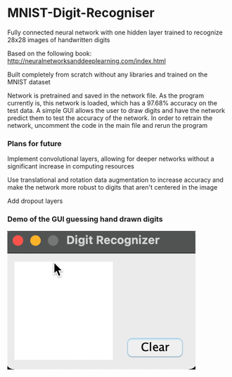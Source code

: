 # MNIST-Digit-Recogniser
Fully connected neural network with one hidden layer trained to recognize 28x28 images of handwritten digits

Based on the following book: http://neuralnetworksanddeeplearning.com/index.html

Built completely from scratch without any libraries and trained on the MNIST dataset

Network is pretrained and saved in the network file. As the program currently is, this network is loaded, which has a 97.68% accuracy on the test data.
A simple GUI allows the user to draw digits and have the network predict them to test the accuracy of the network. In order to retrain the network, uncomment
the code in the main file and rerun the program

### Plans for future
Implement convolutional layers, allowing for deeper networks without a significant increase in computing resources

Use translational and rotation data augmentation to increase accuracy and make the network more robust to digits that aren't centered in the image

Add dropout layers

### Demo of the GUI guessing hand drawn digits

![Digit recognizer demo](demo.gif)
